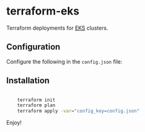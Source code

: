# terraform-eks

Terraform deployments for [EKS](https://aws.amazon.com/eks/) clusters.

## Configuration

Configure the following in the `config.json` file:

## Installation

```bash

    terraform init
    terraform plan
    terraform apply -var="config_key=config.json"
```

Enjoy!
